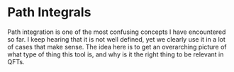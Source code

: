 # Path Integrals

Path integration is one of the most confusing concepts I have encountered so far. I keep hearing that it is not well defined, yet we clearly use it in a lot of cases that make sense. The idea here is to get an overarching picture of what type of thing this tool is, and why is it the right thing to be relevant in QFTs. 
